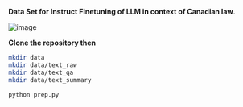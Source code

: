 **Data Set for Instruct Finetuning of LLM in context of Canadian law**.


![image](https://github.com/Guggu-Gill/ACTS_REGU_QA/assets/128667568/29d701a8-0d1d-4b98-a567-77f580931578)

**Clone the repository then**
```bash 
mkdir data
mkdir data/text_raw
mkdir data/text_qa
mkdir data/text_summary

python prep.py
```



